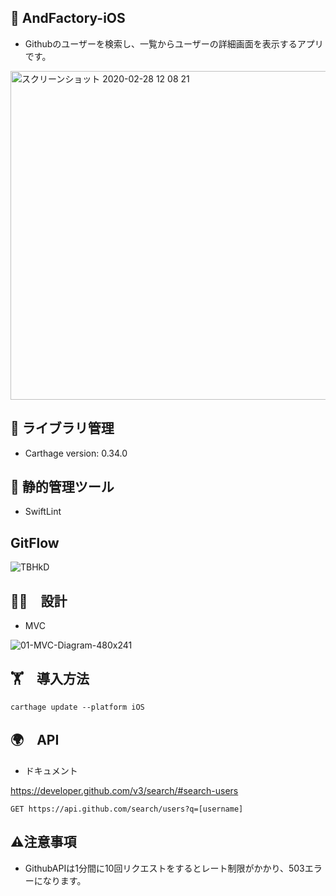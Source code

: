 ## 🚀 AndFactory-iOS
- Githubのユーザーを検索し、一覧からユーザーの詳細画面を表示するアプリです。

<img width="526" alt="スクリーンショット 2020-02-28 12 08 21" src="https://user-images.githubusercontent.com/38596913/75507031-2fc4c000-5a23-11ea-825d-3279544afa3c.png">

## 📖 ライブラリ管理
- Carthage version: 0.34.0 

## 👮 静的管理ツール
- SwiftLint

## GitFlow

![TBHkD](https://user-images.githubusercontent.com/38596913/75508280-eaa28d00-5a26-11ea-9d78-04a7a143ff06.png)


## 🧑‍💻　設計
- MVC

![01-MVC-Diagram-480x241](https://user-images.githubusercontent.com/38596913/75508274-e5ddd900-5a26-11ea-9228-23578f45b09c.png)

## 🏋️　導入方法
```
carthage update --platform iOS
```

## 🌍　API
- ドキュメント

https://developer.github.com/v3/search/#search-users
``` 
GET https://api.github.com/search/users?q=[username]

```

## ⚠️注意事項
- GithubAPIは1分間に10回リクエストをするとレート制限がかかり、503エラーになります。
